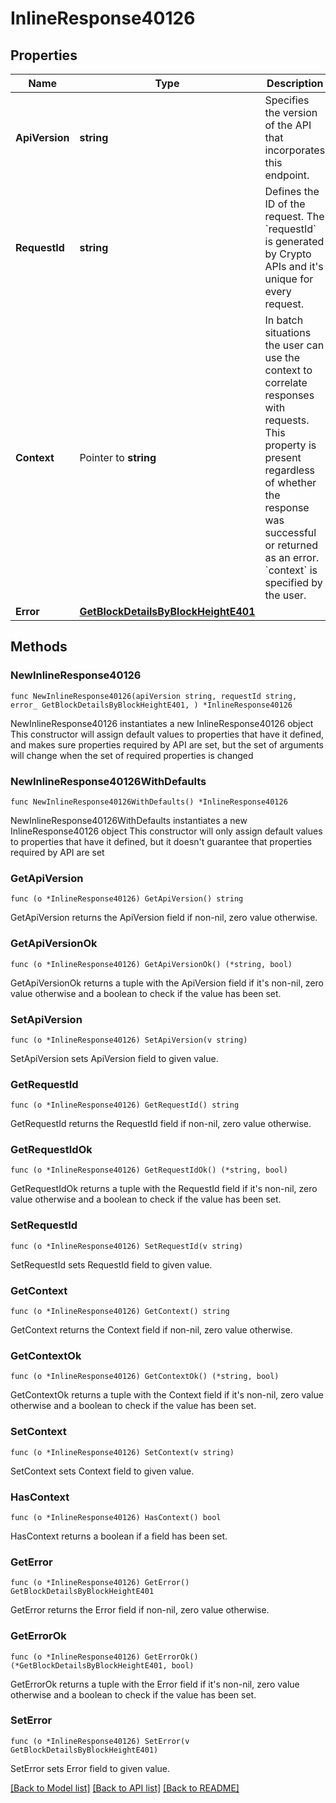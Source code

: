 # InlineResponse40126

## Properties

Name | Type | Description | Notes
------------ | ------------- | ------------- | -------------
**ApiVersion** | **string** | Specifies the version of the API that incorporates this endpoint. | 
**RequestId** | **string** | Defines the ID of the request. The &#x60;requestId&#x60; is generated by Crypto APIs and it&#39;s unique for every request. | 
**Context** | Pointer to **string** | In batch situations the user can use the context to correlate responses with requests. This property is present regardless of whether the response was successful or returned as an error. &#x60;context&#x60; is specified by the user. | [optional] 
**Error** | [**GetBlockDetailsByBlockHeightE401**](GetBlockDetailsByBlockHeightE401.md) |  | 

## Methods

### NewInlineResponse40126

`func NewInlineResponse40126(apiVersion string, requestId string, error_ GetBlockDetailsByBlockHeightE401, ) *InlineResponse40126`

NewInlineResponse40126 instantiates a new InlineResponse40126 object
This constructor will assign default values to properties that have it defined,
and makes sure properties required by API are set, but the set of arguments
will change when the set of required properties is changed

### NewInlineResponse40126WithDefaults

`func NewInlineResponse40126WithDefaults() *InlineResponse40126`

NewInlineResponse40126WithDefaults instantiates a new InlineResponse40126 object
This constructor will only assign default values to properties that have it defined,
but it doesn't guarantee that properties required by API are set

### GetApiVersion

`func (o *InlineResponse40126) GetApiVersion() string`

GetApiVersion returns the ApiVersion field if non-nil, zero value otherwise.

### GetApiVersionOk

`func (o *InlineResponse40126) GetApiVersionOk() (*string, bool)`

GetApiVersionOk returns a tuple with the ApiVersion field if it's non-nil, zero value otherwise
and a boolean to check if the value has been set.

### SetApiVersion

`func (o *InlineResponse40126) SetApiVersion(v string)`

SetApiVersion sets ApiVersion field to given value.


### GetRequestId

`func (o *InlineResponse40126) GetRequestId() string`

GetRequestId returns the RequestId field if non-nil, zero value otherwise.

### GetRequestIdOk

`func (o *InlineResponse40126) GetRequestIdOk() (*string, bool)`

GetRequestIdOk returns a tuple with the RequestId field if it's non-nil, zero value otherwise
and a boolean to check if the value has been set.

### SetRequestId

`func (o *InlineResponse40126) SetRequestId(v string)`

SetRequestId sets RequestId field to given value.


### GetContext

`func (o *InlineResponse40126) GetContext() string`

GetContext returns the Context field if non-nil, zero value otherwise.

### GetContextOk

`func (o *InlineResponse40126) GetContextOk() (*string, bool)`

GetContextOk returns a tuple with the Context field if it's non-nil, zero value otherwise
and a boolean to check if the value has been set.

### SetContext

`func (o *InlineResponse40126) SetContext(v string)`

SetContext sets Context field to given value.

### HasContext

`func (o *InlineResponse40126) HasContext() bool`

HasContext returns a boolean if a field has been set.

### GetError

`func (o *InlineResponse40126) GetError() GetBlockDetailsByBlockHeightE401`

GetError returns the Error field if non-nil, zero value otherwise.

### GetErrorOk

`func (o *InlineResponse40126) GetErrorOk() (*GetBlockDetailsByBlockHeightE401, bool)`

GetErrorOk returns a tuple with the Error field if it's non-nil, zero value otherwise
and a boolean to check if the value has been set.

### SetError

`func (o *InlineResponse40126) SetError(v GetBlockDetailsByBlockHeightE401)`

SetError sets Error field to given value.



[[Back to Model list]](../README.md#documentation-for-models) [[Back to API list]](../README.md#documentation-for-api-endpoints) [[Back to README]](../README.md)


